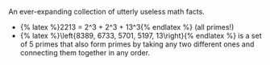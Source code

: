 ---
---

An ever-expanding collection of utterly useless math facts.
- {% latex %}2213 = 2^3 + 2^3 + 13^3{% endlatex %} (all primes!)
- {% latex %}\left\{8389, 6733, 5701, 5197, 13\right\}{% endlatex %} is a set of 5 primes that also form primes by taking any two different ones and connecting them together in any order.

